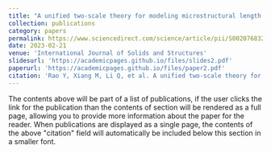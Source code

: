 ```yaml
---
title: "A unified two-scale theory for modeling microstructural length scale, strain gradient and strain rate effects on brittle fracture"
collection: publications
category: papers
permalink: https://www.sciencedirect.com/science/article/pii/S0020768323000732
date: 2023-02-21
venue: 'International Journal of Solids and Structures'
slidesurl: 'https://academicpages.github.io/files/slides2.pdf'
paperurl: 'https://academicpages.github.io/files/paper2.pdf'
citation: 'Rao Y, Xiang M, Li Q, et al. A unified two-scale theory for modeling microstructural length scale, strain gradient and strain rate effects on brittle fracture[J]. International Journal of Solids and Structures, 2023, 268: 112176.'
---
```


The contents above will be part of a list of publications, if the user clicks the link for the publication than the contents of section will be rendered as a full page, allowing you to provide more information about the paper for the reader. When publications are displayed as a single page, the contents of the above "citation" field will automatically be included below this section in a smaller font.
